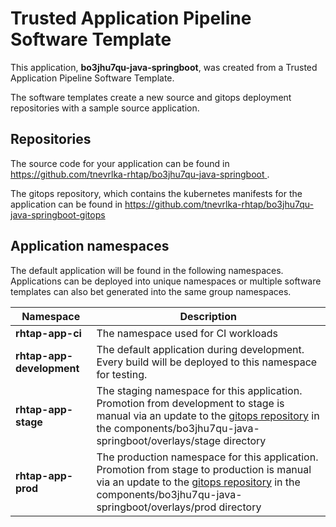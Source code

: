 # Trusted Application Pipeline Software Template

This application, **bo3jhu7qu-java-springboot**, was created from a Trusted Application Pipeline Software Template.

The software templates create a new source and gitops deployment repositories with a sample source application. 

## Repositories

The source code for your application can be found in [https://github.com/tnevrlka-rhtap/bo3jhu7qu-java-springboot ](https://github.com/tnevrlka-rhtap/bo3jhu7qu-java-springboot ).
 
The gitops repository, which contains the kubernetes manifests for the application can be found in 
[https://github.com/tnevrlka-rhtap/bo3jhu7qu-java-springboot-gitops ](https://github.com/tnevrlka-rhtap/bo3jhu7qu-java-springboot-gitops ) 

## Application namespaces 

The default application will be found in the following namespaces. Applications can be deployed into unique namespaces or multiple software templates can also bet generated into the same group namespaces.  

|  Namespace   |  Description   |  
| -------- | -------- |
| **rhtap-app-ci** | The namespace used for CI workloads |
| **rhtap-app-development** | The default application during development. Every build will be deployed to this namespace for testing. |
| **rhtap-app-stage** | The staging namespace for this application. Promotion from development to stage is manual via an update to the [gitops repository](https://github.com/tnevrlka-rhtap/bo3jhu7qu-java-springboot-gitops ) in the components/bo3jhu7qu-java-springboot/overlays/stage directory |
| **rhtap-app-prod** | The production namespace for this application. Promotion from stage to production is manual via an update to the [gitops repository](https://github.com/tnevrlka-rhtap/bo3jhu7qu-java-springboot-gitops ) in the components/bo3jhu7qu-java-springboot/overlays/prod directory |